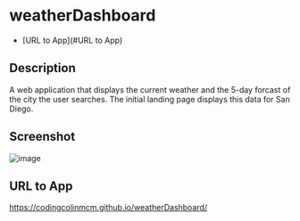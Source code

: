 # weatherDashboard

- [URL to App](#URL to App)

## Description

A web application that displays the current weather and the 5-day forcast of the city the user searches. The initial landing page displays this data for San Diego.

## Screenshot

![image](https://user-images.githubusercontent.com/112663656/198859584-5e880983-e237-40c7-a936-3ef0d05e6b39.png)


## URL to App
https://codingcolinmcm.github.io/weatherDashboard/
